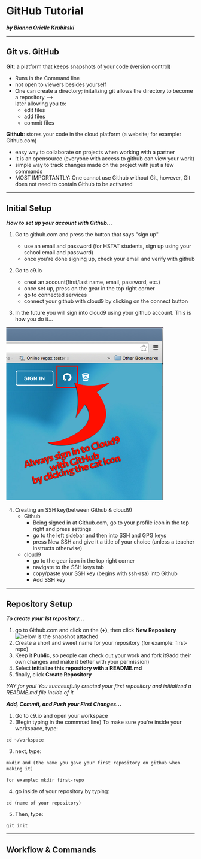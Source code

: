 # GitHub Tutorial

_**by Bianna Orielle Krubitski**_

---
## Git vs. GitHub
**Git**: a platform that keeps snapshots of your code (version control)  
* Runs in the Command line 
* not open to viewers besides yourself
* One can create a directory; initalizing git allows the directory to become a repository -->   
later allowing you to:
    * edit files
    * add files
    * commit files

**Github**: stores your code in the cloud platform (a website; for example: Github.com)
* easy way to collaborate on projects when working with a partner
* It is an opensource (everyone with access to github can view your work)
* simple way to track changes made on the project with just a few commands
* MOST IMPORTANTLY: One cannot use Github without Git, however, Git does not need to contain Github to be activated 

---
## Initial Setup
_**How to set up your account with Github...**_

1. Go to github.com and press the button that says "sign up"
    * use an email and password (for HSTAT students, sign up using your school email and password)
    * once you're done signing up, check your email and verify with github  

2. Go to c9.io
    * creat an account(first/last name, email, password, etc.)
    * once set up, press on the gear in the top right corner
    * go to connected services
    * connect your github with cloud9 by clicking on the connect button  

3. In the future you will sign into cloud9 using your github account. This is how you do it...  

![ Alt if you want to sign-in to github using c9, this is where you go...](https://raw.githubusercontent.com/OperationSpark/using-c9/master/img/c9-signin-github.png)    

4. Creating an SSH key(between Github & cloud9)
    * Github
        * Being signed in at Github.com, go to your profile icon in the top right and press settings
        * go to the left sidebar and then into SSH and GPG keys
        * press New SSH and give it a title of your choice (unless a teacher instructs otherwise)
    * cloud9
        * go to the gear icon in the top right corner
        * navigate to the SSH keys tab
        * copy/paste your SSH key (begins with ssh-rsa) into Github
        * Add SSH key

---
## Repository Setup
_**To create your 1st repository...**_  
1. go to Github.com and click on the **(+)**, then click **New Repository**
    ![below is the snapshot attached](https://github-images.s3.amazonaws.com/enterprise/11.10.340/user/assets/images/help/repository/repo-create.png)    
2. Create a short and sweet name for your repository (for example: first-repo)  
3. Keep it **Public**, so people can check out your work and fork it9add their own changes and make it better with your permission)    
4. Select **initialize this repository with a README.md**  
5. finally, click **Create Repository**  

_YAY for you! You successfully created your first repository and initialized a README.md file inside of it_

_**Add, Commit, and Push your First Changes...**_
1. Go to c9.io and open your workspace  
2. (Begin typing in the commnad line) To make sure you're inside your workspace, type:
```
cd ~/workspace
```
3. next, type: 
```
mkdir and (the name you gave your first repository on github when making it)

```
```
for example: mkdir first-repo
```
4. go inside of your repository by typing:
```
cd (name of your repository) 
```
5. Then, type:
```
git init
```

---
## Workflow & Commands